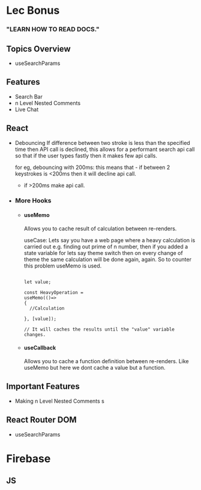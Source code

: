 # Lec Bonus

### "LEARN HOW TO READ DOCS."

## Topics Overview

- useSearchParams

## Features

- Search Bar
- n Level Nested Comments
- Live Chat

## React

- Debouncing
  If difference between two stroke is less than the specified time then API call is declined, this allows for a performant search api call so that if the user types fastly then it makes few api calls.

  for eg, debouncing with 200ms:
  this means that - if between 2 keystrokes is <200ms then it will decline api call.

  - if >200ms make api call.

- ### More Hooks

  - #### useMemo

    Allows you to cache result of calculation between re-renders.

    useCase: Lets say you have a web page where a heavy calculation is carried out e.g. finding out prime of n number, then if you added a state variable for lets say theme switch then on every change of theme the same calculation will be done again, again.
    So to counter this problem useMemo is used.

    ```

    let value;

    const HeavyOperation =
    useMemo(()=>
    {
      //Calculation

    }, [value]);

    // It will caches the results until the "value" variable changes.

    ```

  - #### useCallback

    Allows you to cache a function definition between re-renders.
    Like useMemo but here we dont cache a value but a function.

## Important Features

- Making n Level Nested Comments
  s

## React Router DOM

- useSearchParams

# Firebase

## JS
